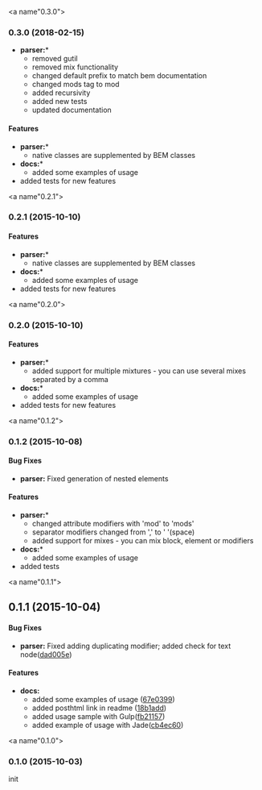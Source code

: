 <a name"0.3.0"></a>
### 0.3.0 (2018-02-15)

* **parser:***
  * removed gutil
  * removed mix functionality
  * changed default prefix to match bem documentation
  * changed mods tag to mod
  * added recursivity
  * added new tests
  * updated documentation

#### Features

* **parser:***
  * native classes are supplemented by BEM classes
* **docs:***
  * added some examples of usage
* added tests for new features

<a name"0.2.1"></a>
### 0.2.1 (2015-10-10)


#### Features

* **parser:***
  * native classes are supplemented by BEM classes
* **docs:***
  * added some examples of usage
* added tests for new features


<a name"0.2.0"></a>
### 0.2.0 (2015-10-10)


#### Features

* **parser:***
  * added support for multiple mixtures - you can use several mixes separated by a comma
* **docs:***
  * added some examples of usage
* added tests for new features
  

<a name"0.1.2"></a>
### 0.1.2 (2015-10-08)


#### Bug Fixes

* **parser:** Fixed generation of nested elements


#### Features

* **parser:***
  * changed attribute modifiers with 'mod' to 'mods'
  * separator modifiers changed from ',' to ' '(space)
  * added support for mixes - you can mix block, element or modifiers
* **docs:***
  * added some examples of usage
* added tests  
  

<a name"0.1.1"></a>
## 0.1.1 (2015-10-04)


#### Bug Fixes

* **parser:** Fixed adding duplicating modifier; added check for text node([dad005e](https://github.com/rajdee/posthtml-bem/commit/dad005e))


#### Features

* **docs:**
  * added some examples of usage ([67e0399](https://github.com/rajdee/posthtml-bem/commit/67e0399))
  * added posthtml link in readme ([18b1add](https://github.com/rajdee/posthtml-bem/commit/18b1add))
  * added usage sample with Gulp([fb21157](https://github.com/rajdee/posthtml-bem/commit/fb21157))
  * added example of usage with Jade([cb4ec60](https://github.com/rajdee/posthtml-bem/commit/cb4ec60))


<a name"0.1.0"></a>
### 0.1.0 (2015-10-03)
init
